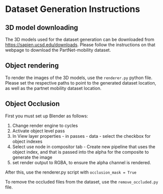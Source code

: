 # Dataset Generation Instructions

## 3D model downloading
The 3D models used for the dataset generation can be downloaded from https://sapien.ucsd.edu/downloads. 
Please follow the instructions on that webpage to download the PartNet-mobility dataset.

## Object rendering
To render the images of the 3D models, use the ```renderer.py``` python file. Please set the respective paths to point to the generated dataset location, as well as the partnet mobility dataset location.

## Object Occlusion
First you must set up Blender as follows:
1. Change render engine to cycles
2. Activate object level pass
3. In View layer properties - in passes - data - select the checkbox for object indexes
4. Select use node in compositor tab - Create new pipeline that uses the object index, and that is passed into the alpha for the composite to generate the image
5. set render output to RGBA, to ensure the alpha channel is rendered.

After this, use the renderer.py script with ```occlusion_mask = True``` 

To remove the occluded files from the dataset, use the ```remove_occluded.py``` file.
